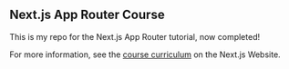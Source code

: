 ## Next.js App Router Course

This is my repo for the Next.js App Router tutorial, now completed! 

For more information, see the [course curriculum](https://nextjs.org/learn) on the Next.js Website.
